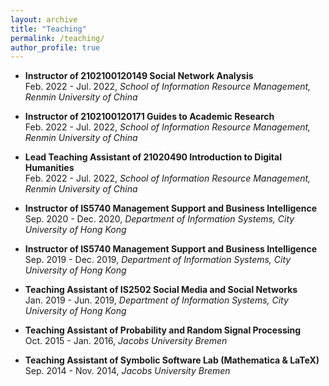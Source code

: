 ```yaml
---
layout: archive
title: "Teaching"
permalink: /teaching/
author_profile: true
---
```

* <b>Instructor of 2102100120149 Social Network Analysis</b><br>
Feb. 2022 - Jul. 2022, *School of Information Resource Management, Renmin University of China*
 
* <b>Instructor of 2102100120171 Guides to Academic Research</b><br>
Feb. 2022 - Jul. 2022, *School of Information Resource Management, Renmin University of China*

* <b>Lead Teaching Assistant of 21020490 Introduction to Digital Humanities</b><br>
Feb. 2022 - Jul. 2022, *School of Information Resource Management, Renmin University of China*
    
* <b>Instructor of IS5740 Management Support and Business Intelligence</b><br>
Sep. 2020 - Dec. 2020, *Department of Information Systems, City University of Hong Kong*
   
* <b>Instructor of IS5740 Management Support and Business Intelligence</b><br>
Sep. 2019 - Dec. 2019, *Department of Information Systems, City University of Hong Kong*

* <b>Teaching Assistant of IS2502 Social Media and Social Networks</b><br>
Jan. 2019 - Jun. 2019, *Department of Information Systems, City University of Hong Kong*

* <b>Teaching Assistant of Probability and Random Signal Processing</b><br>
Oct. 2015 - Jan. 2016, *Jacobs University Bremen*

* <b>Teaching Assistant of Symbolic Software Lab (Mathematica & LaTeX)</b><br>
Sep. 2014 - Nov. 2014, *Jacobs University Bremen*

    
    
